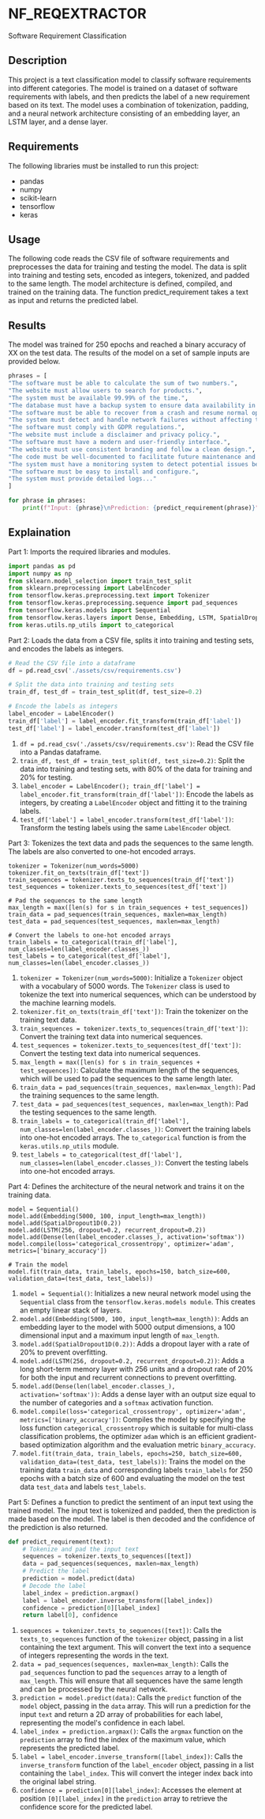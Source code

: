 # NF_REQEXTRACTOR
Software Requirement Classification

## Description
This project is a text classification model to classify software requirements into different categories.
The model is trained on a dataset of software requirements with labels, and then predicts the label of a new requirement based on its text. The model uses a combination of tokenization, padding, and a neural network architecture consisting of an embedding layer, an LSTM layer, and a dense layer.

## Requirements
The following libraries must be installed to run this project:
- pandas
- numpy
- scikit-learn
- tensorflow
- keras

## Usage
The following code reads the CSV file of software requirements and preprocesses the data for training and testing the model. The data is split into training and testing sets, encoded as integers, tokenized, and padded to the same length. The model architecture is defined, compiled, and trained on the training data. The function predict_requirement takes a text as input and returns the predicted label.

## Results
The model was trained for 250 epochs and reached a binary accuracy of XX on the test data.
The results of the model on a set of sample inputs are provided below.

```python
phrases = [
"The software must be able to calculate the sum of two numbers.",
"The website must allow users to search for products.",
"The system must be available 99.99% of the time.",
"The database must have a backup system to ensure data availability in case of failure.",
"The software must be able to recover from a crash and resume normal operations without data loss.",
"The system must detect and handle network failures without affecting the user experience.",
"The software must comply with GDPR regulations.",
"The website must include a disclaimer and privacy policy.",
"The software must have a modern and user-friendly interface.",
"The website must use consistent branding and follow a clean design.",
"The code must be well-documented to facilitate future maintenance and upgrades.",
"The system must have a monitoring system to detect potential issues before they become critical.",
"The software must be easy to install and configure.",
"The system must provide detailed logs..."
]

for phrase in phrases:
    print(f"Input: {phrase}\nPrediction: {predict_requirement(phrase)}")
```

## Explaination

Part 1: Imports the required libraries and modules.
```python
import pandas as pd
import numpy as np
from sklearn.model_selection import train_test_split
from sklearn.preprocessing import LabelEncoder
from tensorflow.keras.preprocessing.text import Tokenizer
from tensorflow.keras.preprocessing.sequence import pad_sequences
from tensorflow.keras.models import Sequential
from tensorflow.keras.layers import Dense, Embedding, LSTM, SpatialDropout1D
from keras.utils.np_utils import to_categorical
```

Part 2: Loads the data from a CSV file, splits it into training and testing sets, and encodes the labels as integers.
```python
# Read the CSV file into a dataframe
df = pd.read_csv('./assets/csv/requirements.csv')

# Split the data into training and testing sets
train_df, test_df = train_test_split(df, test_size=0.2)

# Encode the labels as integers
label_encoder = LabelEncoder()
train_df['label'] = label_encoder.fit_transform(train_df['label'])
test_df['label'] = label_encoder.transform(test_df['label'])
```

1. `df = pd.read_csv('./assets/csv/requirements.csv')`: Read the CSV file into a Pandas dataframe.
2. `train_df, test_df = train_test_split(df, test_size=0.2)`: Split the data into training and testing sets, with 80% of the data for training and 20% for testing.
3. `label_encoder = LabelEncoder(); train_df['label'] = label_encoder.fit_transform(train_df['label'])`: Encode the labels as integers, by creating a `LabelEncoder` object and fitting it to the training labels.
4. `test_df['label'] = label_encoder.transform(test_df['label'])`: Transform the testing labels using the same `LabelEncoder` object.

Part 3: Tokenizes the text data and pads the sequences to the same length. The labels are also converted to one-hot encoded arrays.
```# Tokenize the text
tokenizer = Tokenizer(num_words=5000)
tokenizer.fit_on_texts(train_df['text'])
train_sequences = tokenizer.texts_to_sequences(train_df['text'])
test_sequences = tokenizer.texts_to_sequences(test_df['text'])

# Pad the sequences to the same length
max_length = max([len(s) for s in train_sequences + test_sequences])
train_data = pad_sequences(train_sequences, maxlen=max_length)
test_data = pad_sequences(test_sequences, maxlen=max_length)

# Convert the labels to one-hot encoded arrays
train_labels = to_categorical(train_df['label'], num_classes=len(label_encoder.classes_))
test_labels = to_categorical(test_df['label'], num_classes=len(label_encoder.classes_))
```

1. `tokenizer = Tokenizer(num_words=5000)`: Initialize a `Tokenizer` object with a vocabulary of 5000 words. The `Tokenizer` class is used to tokenize the text into numerical sequences, which can be understood by the machine learning models. 
2. `tokenizer.fit_on_texts(train_df['text'])`: Train the tokenizer on the training text data.
3. `train_sequences = tokenizer.texts_to_sequences(train_df['text'])`: Convert the training text data into numerical sequences.
4. `test_sequences = tokenizer.texts_to_sequences(test_df['text'])`: Convert the testing text data into numerical sequences.
5. `max_length = max([len(s) for s in train_sequences + test_sequences])`: Calculate the maximum length of the sequences, which will be used to pad the sequences to the same length later.
6. `train_data = pad_sequences(train_sequences, maxlen=max_length)`: Pad the training sequences to the same length.
7. `test_data = pad_sequences(test_sequences, maxlen=max_length)`: Pad the testing sequences to the same length.
8. `train_labels = to_categorical(train_df['label'], num_classes=len(label_encoder.classes_))`: Convert the training labels into one-hot encoded arrays. The `to_categorical` function is from the `keras.utils.np_utils` module.
9. `test_labels = to_categorical(test_df['label'], num_classes=len(label_encoder.classes_))`: Convert the testing labels into one-hot encoded arrays.

Part 4: Defines the architecture of the neural network and trains it on the training data.
```# Define the neural network architecture
model = Sequential()
model.add(Embedding(5000, 100, input_length=max_length))
model.add(SpatialDropout1D(0.2))
model.add(LSTM(256, dropout=0.2, recurrent_dropout=0.2))
model.add(Dense(len(label_encoder.classes_), activation='softmax'))
model.compile(loss='categorical_crossentropy', optimizer='adam', metrics=['binary_accuracy'])

# Train the model
model.fit(train_data, train_labels, epochs=150, batch_size=600, validation_data=(test_data, test_labels))
```

1. `model = Sequential()`: Initializes a new neural network model using the `Sequential` class from the `tensorflow.keras.models module`. This creates an empty linear stack of layers.
2. `model.add(Embedding(5000, 100, input_length=max_length))`: Adds an embedding layer to the model with 5000 output dimensions, a 100 dimensional input and a maximum input length of `max_length`.
3. `model.add(SpatialDropout1D(0.2))`: Adds a dropout layer with a rate of 20% to prevent overfitting.
4. `model.add(LSTM(256, dropout=0.2, recurrent_dropout=0.2))`: Adds a long short-term memory layer with 256 units and a dropout rate of 20% for both the input and recurrent connections to prevent overfitting.
5. `model.add(Dense(len(label_encoder.classes_), activation='softmax'))`: Adds a dense layer with an output size equal to the number of categories and a `softmax` activation function.
6. `model.compile(loss='categorical_crossentropy', optimizer='adam', metrics=['binary_accuracy'])`: Compiles the model by specifying the loss function `categorical_crossentropy` which is suitable for multi-class classification problems, the optimizer `adam` which is an efficient gradient-based optimization algorithm and the evaluation metric `binary_accuracy`.
7. `model.fit(train_data, train_labels, epochs=250, batch_size=600, validation_data=(test_data, test_labels))`: Trains the model on the training data `train_data` and corresponding labels `train_labels` for 250 epochs with a batch size of 600 and evaluating the model on the test data `test_data` and labels `test_labels`.

Part 5: Defines a function to predict the sentiment of an input text using the trained model. The input text is tokenized and padded, then the prediction is made based on the model. The label is then decoded and the confidence of the prediction is also returned.
```python
def predict_requirement(text):
    # Tokenize and pad the input text
    sequences = tokenizer.texts_to_sequences([text])
    data = pad_sequences(sequences, maxlen=max_length)
    # Predict the label
    prediction = model.predict(data)
    # Decode the label
    label_index = prediction.argmax()
    label = label_encoder.inverse_transform([label_index])
    confidence = prediction[0][label_index]
    return label[0], confidence
```

1. `sequences = tokenizer.texts_to_sequences([text])`: Calls the `texts_to_sequences` function of the `tokenizer` object, passing in a list containing the text argument. This will convert the text into a sequence of integers representing the words in the text.
2. `data = pad_sequences(sequences, maxlen=max_length)`: Calls the `pad_sequences` function to pad the `sequences` array to a length of `max_length`. This will ensure that all sequences have the same length and can be processed by the neural network.
3. `prediction = model.predict(data)`: Calls the `predict` function of the `model` object, passing in the `data` array. This will run a prediction for the input `text` and return a 2D array of probabilities for each label, representing the model's confidence in each label.
4. `label_index = prediction.argmax()`: Calls the `argmax` function on the `prediction` array to find the index of the maximum value, which represents the predicted label.
5. `label = label_encoder.inverse_transform([label_index])`: Calls the `inverse_transform` function of the `label_encoder` object, passing in a list containing the `label_index`. This will convert the integer index back into the original label string.
6. `confidence = prediction[0][label_index]`: Accesses the element at position `[0][label_index]` in the `prediction` array to retrieve the confidence score for the predicted label.
